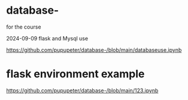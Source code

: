 # database-
for the course

2024-09-09 flask and Mysql use

https://github.com/pupupeter/database-/blob/main/databaseuse.ipynb
# flask environment example
https://github.com/pupupeter/database-/blob/main/123.ipynb

